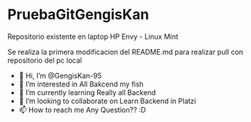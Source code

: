# PruebaGitGengisKan
Repositorio existente en laptop HP Envy - Linux Mint

Se realiza la primera modificacion del README.md para realizar pull con repositorio del pc local

- 👋 Hi, I’m @GengisKan-95
- 👀 I’m interested in All Bakcend my fish
- 🌱 I’m currently learning Really all Backend
- 💞️ I’m looking to collaborate on Learn Backend in Platzi
- 📫 How to reach me Any Question?? :D
